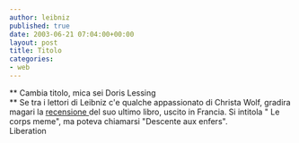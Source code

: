 ```yaml
---
author: leibniz
published: true
date: 2003-06-21 07:04:00+00:00
layout: post
title: Titolo
categories:
- web
---
```


 **   Cambia titolo, mica sei Doris Lessing   
** Se tra i lettori di Leibniz c'e qualche appassionato di Christa Wolf, gradira magari la  [ recensione ](http://www.liberation.fr/page.php?Article=118766)del suo ultimo libro, uscito in Francia. Si intitola " Le corps meme", ma poteva chiamarsi "Descente aux enfers".   
  Liberation
